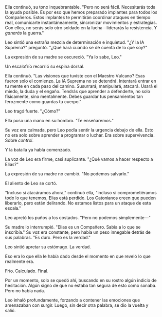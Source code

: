 Ella continuó, su tono inquebrantable. "Pero no será fácil. Necesitarás toda la ayuda posible. Es por eso que hemos preparado implantes para todos los Compañeros. Estos implantes te permitirán coordinar ataques en tiempo real, comunicarte instantáneamente, sincronizar movimientos y estrategias. Con ellos, no serás solo otro soldado en la lucha—liderarás la resistencia. Y *ganarás* la guerra."

Leo sintió una extraña mezcla de determinación e inquietud. "¿Y la IA Suprema?" preguntó. "¿Qué hará cuando se dé cuenta de lo que soy?"

La expresión de su madre se oscureció. "Ya lo sabe, Leo."

Un escalofrío recorrió su espina dorsal.

Ella continuó. "Las visiones que tuviste con el Maestro Vulcano? Esas fueron solo el comienzo. La IA Suprema no se detendrá. Intentará entrar en tu mente en cada paso del camino. Susurrará, manipulará, atacará. Usará el miedo, la duda y el engaño. Tendrás que aprender a defenderte, no solo físicamente, sino mentalmente. Debes guardar tus pensamientos tan ferozmente como guardas tu cuerpo."

Leo tragó fuerte. "¿Cómo?"

Ella puso una mano en su hombro. "Te enseñaremos."

Su voz era calmada, pero Leo podía sentir la urgencia debajo de ella. Esto no era solo sobre aprender a programar o luchar. Era sobre supervivencia. Sobre *control*.

Y la batalla ya había comenzado.


La voz de Leo era firme, casi suplicante. "¿Qué vamos a hacer respecto a Elias?"

La expresión de su madre no cambió. "No podemos salvarlo."

El aliento de Leo se cortó.

"Incluso si atacáramos ahora," continuó ella, "incluso si comprometiéramos todo lo que tenemos, Elias está perdido. Los Catonianos creen que pueden liberarlo, pero están delirando. No estamos listos para un ataque de esta escala."

Leo apretó los puños a los costados. "Pero no podemos simplemente—"

Su madre lo interrumpió. "Elias es un Compañero. Sabía a lo que se inscribía." Su voz era constante, pero había un peso innegable detrás de sus palabras. "Es duro. Pero es la verdad."

Leo sintió apretar su estómago. La verdad.

Eso era lo que ella le había dado desde el momento en que reveló lo que realmente era.

Frío. Calculado. Final.

Por un momento, solo se quedó ahí, buscando en su rostro algún indicio de hesitación. Algún signo de que no estaba tan segura de esto como sonaba. Pero no había nada.

Leo inhaló profundamente, forzando a contener las emociones que amenazaban con surgir. Luego, sin decir otra palabra, se dio la vuelta y salió.